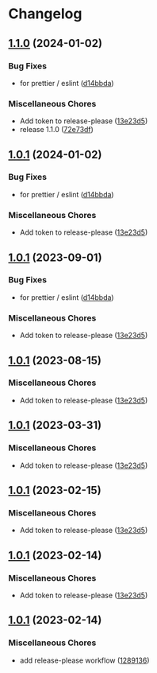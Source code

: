# Changelog

## [1.1.0](https://github.com/philips-software/sbom-tool-installer-action/compare/v1.0.1...v1.1.0) (2024-01-02)


### Bug Fixes

* for prettier / eslint ([d14bbda](https://github.com/philips-software/sbom-tool-installer-action/commit/d14bbda32ab6a9466913ab178a8e0d78c4e35883))


### Miscellaneous Chores

* Add token to release-please ([13e23d5](https://github.com/philips-software/sbom-tool-installer-action/commit/13e23d5e27cd1ce86efd298cd744f1953e90432d))
* release 1.1.0 ([72e73df](https://github.com/philips-software/sbom-tool-installer-action/commit/72e73dfdd45ffebc672c431c6037ec42b9daf77a))

## [1.0.1](https://github.com/philips-software/sbom-tool-installer-action/compare/v1.0.1...v1.0.1) (2024-01-02)


### Bug Fixes

* for prettier / eslint ([d14bbda](https://github.com/philips-software/sbom-tool-installer-action/commit/d14bbda32ab6a9466913ab178a8e0d78c4e35883))


### Miscellaneous Chores

* Add token to release-please ([13e23d5](https://github.com/philips-software/sbom-tool-installer-action/commit/13e23d5e27cd1ce86efd298cd744f1953e90432d))

## [1.0.1](https://github.com/philips-software/sbom-tool-installer-action/compare/v1.0.1...v1.0.1) (2023-09-01)


### Bug Fixes

* for prettier / eslint ([d14bbda](https://github.com/philips-software/sbom-tool-installer-action/commit/d14bbda32ab6a9466913ab178a8e0d78c4e35883))


### Miscellaneous Chores

* Add token to release-please ([13e23d5](https://github.com/philips-software/sbom-tool-installer-action/commit/13e23d5e27cd1ce86efd298cd744f1953e90432d))

## [1.0.1](https://github.com/philips-software/sbom-tool-installer-action/compare/v1.0.1...v1.0.1) (2023-08-15)


### Miscellaneous Chores

* Add token to release-please ([13e23d5](https://github.com/philips-software/sbom-tool-installer-action/commit/13e23d5e27cd1ce86efd298cd744f1953e90432d))

## [1.0.1](https://github.com/philips-software/sbom-tool-installer-action/compare/v1.0.1...v1.0.1) (2023-03-31)


### Miscellaneous Chores

* Add token to release-please ([13e23d5](https://github.com/philips-software/sbom-tool-installer-action/commit/13e23d5e27cd1ce86efd298cd744f1953e90432d))

## [1.0.1](https://github.com/philips-software/sbom-tool-installer-action/compare/v1.0.1...v1.0.1) (2023-02-15)


### Miscellaneous Chores

* Add token to release-please ([13e23d5](https://github.com/philips-software/sbom-tool-installer-action/commit/13e23d5e27cd1ce86efd298cd744f1953e90432d))

## [1.0.1](https://github.com/philips-software/sbom-tool-installer-action/compare/v1.0.1...v1.0.1) (2023-02-14)


### Miscellaneous Chores

* Add token to release-please ([13e23d5](https://github.com/philips-software/sbom-tool-installer-action/commit/13e23d5e27cd1ce86efd298cd744f1953e90432d))

## [1.0.1](https://github.com/philips-software/sbom-tool-installer-action/compare/v1.0.0...v1.0.1) (2023-02-14)


### Miscellaneous Chores

* add release-please workflow ([1289136](https://github.com/philips-software/sbom-tool-installer-action/commit/128913602c9cc306aced0e4ed0eed51f0f197742))
